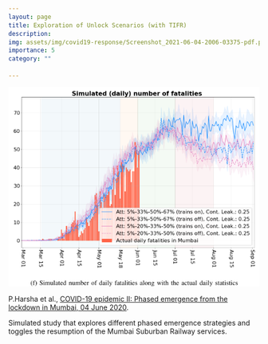 ```yaml
---
layout: page
title: Exploration of Unlock Scenarios (with TIFR)
description: 
img: assets/img/covid19-response/Screenshot_2021-06-04-2006-03375-pdf.png
importance: 5
category: ""

---
```




![](/assets/img/covid19-response/Screenshot_2021-06-04-2006-03375-pdf.png)

P.Harsha et al., [COVID-19 epidemic II: Phased emergence from the lockdown in Mumbai, 04 June 2020](https://arxiv.org/abs/2006.03375).

Simulated study that explores different phased emergence strategies and toggles the resumption of the Mumbai Suburban Railway services.